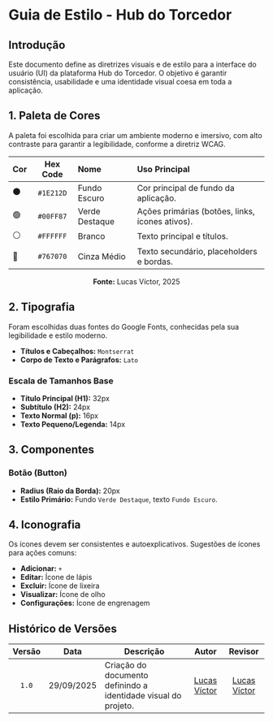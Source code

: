 # Guia de Estilo - Hub do Torcedor

## Introdução

Este documento define as diretrizes visuais e de estilo para a interface do usuário (UI) da plataforma Hub do Torcedor. O objetivo é garantir consistência, usabilidade e uma identidade visual coesa em toda a aplicação.

## 1. Paleta de Cores

A paleta foi escolhida para criar um ambiente moderno e imersivo, com alto contraste para garantir a legibilidade, conforme a diretriz WCAG.

| Cor | Hex Code | Nome | Uso Principal |
| :--- | :---: | :--- | :--- |
| ⚫️ | `#1E212D` | Fundo Escuro | Cor principal de fundo da aplicação. |
| 🟢 | `#00FF87` | Verde Destaque | Ações primárias (botões, links, ícones ativos). |
| ⚪️ | `#FFFFFF` | Branco | Texto principal e títulos. |
| 🔘 | `#767070` | Cinza Médio | Texto secundário, placeholders e bordas. |

<div align="center">

<p><strong>Fonte:</strong> Lucas Víctor, 2025</p>

</div>

## 2. Tipografia

Foram escolhidas duas fontes do Google Fonts, conhecidas pela sua legibilidade e estilo moderno.

* **Títulos e Cabeçalhos:** `Montserrat`
* **Corpo de Texto e Parágrafos:** `Lato`

### Escala de Tamanhos Base
* **Título Principal (H1):** 32px
* **Subtítulo (H2):** 24px
* **Texto Normal (p):** 16px
* **Texto Pequeno/Legenda:** 14px

## 3. Componentes

### Botão (Button)
* **Radius (Raio da Borda):** 20px 
* **Estilo Primário:** Fundo `Verde Destaque`, texto `Fundo Escuro`.

## 4. Iconografia

Os ícones devem ser consistentes e autoexplicativos. Sugestões de ícones para ações comuns:
* **Adicionar:** `+`
* **Editar:** Ícone de lápis
* **Excluir:** Ícone de lixeira
* **Visualizar:** Ícone de olho
* **Configurações:** Ícone de engrenagem

## Histórico de Versões

| Versão | Data | Descrição | Autor | Revisor |
| :----: | :------------: | ----------------------------------------------------------------------- | :---------: | :---------: |
| `1.0` | 29/09/2025 | Criação do documento definindo a identidade visual do projeto. | [Lucas Víctor](https://github.com/Lucas13032003) | [Lucas Víctor](https://github.com/Lucas13032003) |